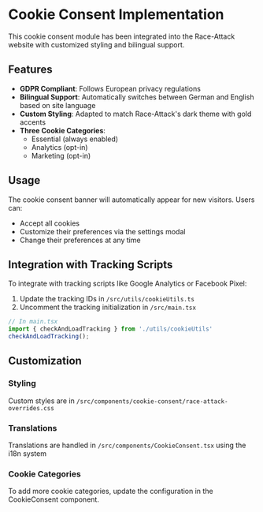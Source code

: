 # Cookie Consent Implementation

This cookie consent module has been integrated into the Race-Attack website with customized styling and bilingual support.

## Features

- **GDPR Compliant**: Follows European privacy regulations
- **Bilingual Support**: Automatically switches between German and English based on site language
- **Custom Styling**: Adapted to match Race-Attack's dark theme with gold accents
- **Three Cookie Categories**:
  - Essential (always enabled)
  - Analytics (opt-in)
  - Marketing (opt-in)

## Usage

The cookie consent banner will automatically appear for new visitors. Users can:
- Accept all cookies
- Customize their preferences via the settings modal
- Change their preferences at any time

## Integration with Tracking Scripts

To integrate with tracking scripts like Google Analytics or Facebook Pixel:

1. Update the tracking IDs in `/src/utils/cookieUtils.ts`
2. Uncomment the tracking initialization in `/src/main.tsx`

```typescript
// In main.tsx
import { checkAndLoadTracking } from './utils/cookieUtils'
checkAndLoadTracking();
```

## Customization

### Styling
Custom styles are in `/src/components/cookie-consent/race-attack-overrides.css`

### Translations
Translations are handled in `/src/components/CookieConsent.tsx` using the i18n system

### Cookie Categories
To add more cookie categories, update the configuration in the CookieConsent component.